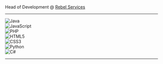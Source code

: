 Head of Development @ [Rebel Services](https://rebel-services.com/)<br>
<hr>


![Java](https://img.shields.io/badge/java-%23ED8B00.svg?style=for-the-badge&logo=java&logoColor=white) <br>
![JavaScript](https://img.shields.io/badge/javascript-%23323330.svg?style=for-the-badge&logo=javascript&logoColor=%23F7DF1E) <br>
![PHP](https://img.shields.io/badge/php-%23777BB4.svg?style=for-the-badge&logo=php&logoColor=white) <br>
![HTML5](https://img.shields.io/badge/html5-%23E34F26.svg?style=for-the-badge&logo=html5&logoColor=white) <br>
![CSS3](https://img.shields.io/badge/css3-%231572B6.svg?style=for-the-badge&logo=css3&logoColor=white) <br>
![Python](https://img.shields.io/badge/python-3670A0?style=for-the-badge&logo=python&logoColor=ffdd54) <br>
![C#](https://img.shields.io/badge/c%23-%23239120.svg?style=for-the-badge&logo=c-sharp&logoColor=white) <br>
<hr>

